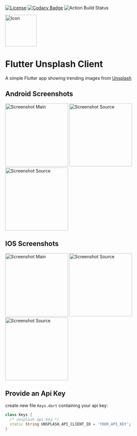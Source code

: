 [![License](https://img.shields.io/badge/License-Apache%202.0-blue.svg)](https://opensource.org/licenses/Apache-2.0)
[![Codacy Badge](https://api.codacy.com/project/badge/Grade/c5e9b080c4ab4392b4d37bc74e99b6e5)](https://app.codacy.com/app/kollerlukas/flutter_unsplash?utm_source=github.com&utm_medium=referral&utm_content=kollerlukas/flutter_unsplash&utm_campaign=Badge_Grade_Dashboard)
![Action Build Status](https://github.com/lakshit1/flutter_unsplash/workflows/Flutter%20CI/badge.svg)

<img src="https://github.com/kollerlukas/Flutter_Unsplash/raw/master/assets/ic_launcher_android.png" alt="Icon"
width="100">


# Flutter Unsplash Client

A simple Flutter app showing trending images from [Unsplash](https://unsplash.com/)

## Android Screenshots
<div>
<img src="https://github.com/kollerlukas/Flutter_Unsplash/raw/master/screenshots/android_screenshot_main.png" alt="Screenshot Main" width="200">
<img src="https://github.com/kollerlukas/Flutter_Unsplash/raw/master/screenshots/android_screenshot_image.png" alt="Screenshot Source" width="200">
<img src="https://github.com/kollerlukas/Flutter_Unsplash/raw/master/screenshots/android_screenshot_search.png" alt="Screenshot Source" width="200">
</div>

## IOS Screenshots
<div>
<img src="https://github.com/kollerlukas/Flutter_Unsplash/raw/master/screenshots/ios_screenshot_main.png" alt="Screenshot Main" width="200">
<img src="https://github.com/kollerlukas/Flutter_Unsplash/raw/master/screenshots/ios_screenshot_image.png" alt="Screenshot Source" width="200">
<img src="https://github.com/kollerlukas/Flutter_Unsplash/raw/master/screenshots/ios_screenshot_search.png" alt="Screenshot Source" width="200">
</div>

## Provide an Api Key
create new file `Keys.dart` containing your api key:
```dart
class Keys {
  /* unsplash api key */
  static String UNSPLASH_API_CLIENT_ID = 'YOUR_API_KEY';
}
```
